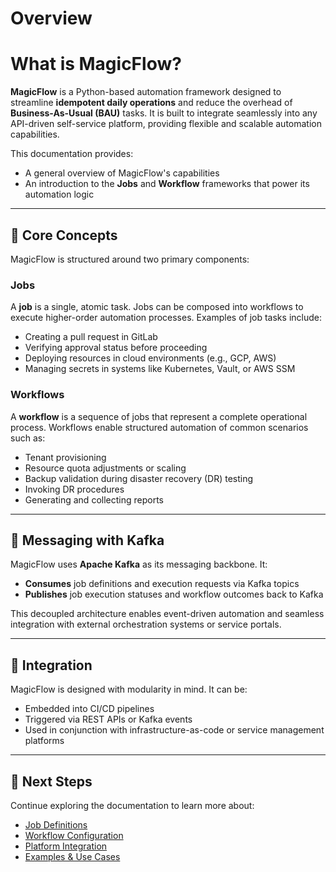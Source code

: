 # Overview

# What is MagicFlow?

**MagicFlow** is a Python-based automation framework designed to streamline **idempotent daily operations** and reduce the overhead of **Business-As-Usual (BAU)** tasks. It is built to integrate seamlessly into any API-driven self-service platform, providing flexible and scalable automation capabilities.

This documentation provides:

- A general overview of MagicFlow's capabilities
- An introduction to the **Jobs** and **Workflow** frameworks that power its automation logic

---

## 🧠 Core Concepts

MagicFlow is structured around two primary components:

### Jobs

A **job** is a single, atomic task. Jobs can be composed into workflows to execute higher-order automation processes. Examples of job tasks include:

- Creating a pull request in GitLab
- Verifying approval status before proceeding
- Deploying resources in cloud environments (e.g., GCP, AWS)
- Managing secrets in systems like Kubernetes, Vault, or AWS SSM

### Workflows

A **workflow** is a sequence of jobs that represent a complete operational process. Workflows enable structured automation of common scenarios such as:

- Tenant provisioning
- Resource quota adjustments or scaling
- Backup validation during disaster recovery (DR) testing
- Invoking DR procedures
- Generating and collecting reports

---

## 🔄 Messaging with Kafka

MagicFlow uses **Apache Kafka** as its messaging backbone. It:

- **Consumes** job definitions and execution requests via Kafka topics
- **Publishes** job execution statuses and workflow outcomes back to Kafka

This decoupled architecture enables event-driven automation and seamless integration with external orchestration systems or service portals.

---

## 🔗 Integration

MagicFlow is designed with modularity in mind. It can be:

- Embedded into CI/CD pipelines
- Triggered via REST APIs or Kafka events
- Used in conjunction with infrastructure-as-code or service management platforms

---

## 📘 Next Steps

Continue exploring the documentation to learn more about:

- [Job Definitions](./jobs.md)
- [Workflow Configuration](./framework/components.md)
- [Platform Integration](./integration/architecture.md)
- [Examples & Use Cases](./examples.md)
